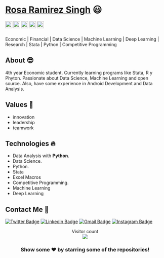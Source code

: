 
 # <a href="https://www.linkedin.com/in/rosa-ram%C3%ADrez-guti%C3%A9rrez-5a262818a/">Rosa Ramirez Singh</a> :smiley:
 
 <a href="https://twitter.com/RosaRamrezGut7">
  <img align="left" alt="Rosa Twitter" width="22px" src="https://cdn.jsdelivr.net/npm/simple-icons@v3/icons/twitter.svg" />
</a>
<a href="https://www.linkedin.com/in/rosa-ram%C3%ADrez-guti%C3%A9rrez-5a262818a/">
  <img align="left" alt="Ashwani's Linkdein" width="22px" src="https://cdn.jsdelivr.net/npm/simple-icons@v3/icons/linkedin.svg" />
</a>
<a href="https://github.com/rosaestefania">
  <img align="left" alt="Rosa Github" width="22px" src="https://cdn.jsdelivr.net/npm/simple-icons@v3/icons/github.svg" />
</a>
<a href="https://www.instagram.com/ros.estefania.rg/">
  <img align="left" alt="Rosa Instagram" width="22px" src="https://cdn.jsdelivr.net/npm/simple-icons@v3/icons/instagram.svg" />
</a>
<a href="https://www.facebook.com/rosaestefania.ramirezgutierrez">
  <img align="left" alt="Rosa Facebook" width="22px" src="https://cdn.jsdelivr.net/npm/simple-icons@v3/icons/facebook.svg" />
</a>

<br/>
<br/>

Economic | Financial | Data Science | Machine Learning | Deep Learning | Research | Stata | Python | Competitive Programming

## About :sunglasses:
4th year Economic student. Currently learning programs like Stata, R y Phyton. Passionate about Data Science, Machine Learning and open source. Also, have some experience in Android Development and Data Analysis.

## Values :dancers:
- innovation
- leadership
- teamwork

## Technologies :fire:
- Data Analysis with **Python**.
- Data Science.
- Python.
- Stata
- Excel Macros
- Competitive Programming.
- Machine Learning
- Deep Learning
 

##  Contact Me :speech_balloon:
[![Twitter Badge](https://img.shields.io/badge/-@ashwanisng-1ca0f1?style=flat-square&labelColor=1ca0f1&logo=twitter&logoColor=white&link=https://twitter.com/RosaRamrezGut7)](https://twitter.com/ashwanisng) [![Linkedin Badge](https://img.shields.io/badge/-ashwanisng-blue?style=flat-square&logo=Linkedin&logoColor=white&link=https://www.linkedin.com/in/ashwanisng/)](https://www.linkedin.com/in/ashwanisng/) [![Gmail Badge](https://img.shields.io/badge/-ashwanicena5@gmail.com-c14438?style=flat-square&logo=Gmail&logoColor=white&link=mailto:ashwanicena5@gmail.com)](mailto:ashwanicena5@gmail.com) [![Instagram Badge](https://img.shields.io/badge/-@ashwanisng-e4405f?style=flat-square&labelColor=f94877&logo=instagram&logoColor=white&link=https://www.instagram.com/ashwanisng/)](https://www.instagram.com/ashwanisng/)

<p align="center"> 
  Visitor count<br>
  <img src="https://profile-counter.glitch.me/rosaestefania/count.svg" />
</p>


<div align="center">

### Show some ❤️ by starring some of the repositories!

</div>
